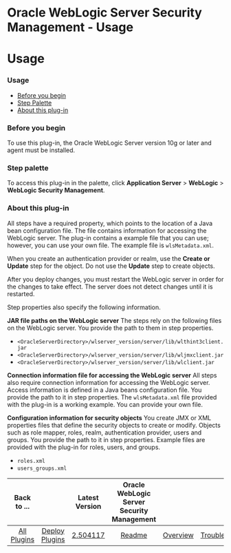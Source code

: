 
Oracle WebLogic Server Security Management - Usage
==================================================

# Usage


### Usage




* [Before you begin](#before_you_begin)
* [Step Palette](#palette)
* [About this plug-in](#about)


### **Before you begin**

To use this plug-in, the Oracle WebLogic Server version 10g or later and agent must be installed.


### **Step palette**

To access this plug-in in the palette, click **Application Server** > **WebLogic** > **WebLogic Security Management**.


### **About this plug-in**

All steps have a required property, which points to the location of a Java bean configuration file. The file contains information for accessing the WebLogic server. The plug-in contains a example file that you can use; however, you can use your own file. The example file is `wlsMetadata.xml`.

When you create an authentication provider or realm, use the **Create or Update** step for the object. Do not use the **Update** step to create objects.

After you deploy changes, you must restart the WebLogic server in order for the changes to take effect. The server does not detect changes until it is restarted.

Step properties also specify the following information.

**JAR file paths on the WebLogic server** The steps rely on the following files on the WebLogic server. You provide the path to them in step properties.

* `<OracleServerDirectory>/wlserver_version/server/lib/wlthint3client.jar`
* `<OracleServerDirectory>/wlserver_version/server/lib/wljmxclient.jar`
* `<OracleServerDirectory>/wlserver_version/server/lib/wlclient.jar`

**Connection information file for accessing the WebLogic server** All steps also require connection information for accessing the WebLogic server. Access information is defined in a Java beans configuration file. You provide the path to it in step properties. The `wlsMetadata.xml` file provided with the plug-in is a working example. You can provide your own file.

**Configuration information for security objects** You create JMX or XML properties files that define the security objects to create or modify. Objects such as role mapper, roles, realm, authentication provider, users and groups. You provide the path to it in step properties. Example files are provided with the plug-in for roles, users, and groups.

* `roles.xml`
* `users_groups.xml`

|Back to ...||Latest Version|Oracle WebLogic Server Security Management |||||
| :---: | :---: | :---: | :---: | :---: | :---: | :---: | :---: |
|[All Plugins](../../index.md)|[Deploy Plugins](../README.md)|[2.504117](https://raw.githubusercontent.com/UrbanCode/IBM-UCD-PLUGINS/main/files/WebLogicSecurityMgmt/WLS-Security-Management-2.504117.zip)|[Readme](README.md)|[Overview](overview.md)|[Troubleshooting](troubleshooting.md)|[Steps](steps.md)|[Downloads](downloads.md)|
